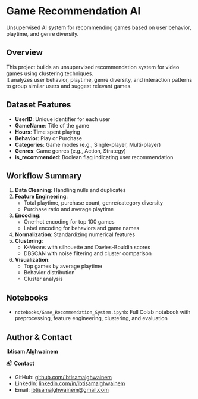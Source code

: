 # Game Recommendation AI
Unsupervised AI system for recommending games based on user behavior, playtime, and genre diversity.

## Overview
This project builds an unsupervised recommendation system for video games using clustering techniques.  
It analyzes user behavior, playtime, genre diversity, and interaction patterns to group similar users and suggest relevant games.

## Dataset Features
- **UserID**: Unique identifier for each user
- **GameName**: Title of the game
- **Hours**: Time spent playing
- **Behavior**: Play or Purchase
- **Categories**: Game modes (e.g., Single-player, Multi-player)
- **Genres**: Game genres (e.g., Action, Strategy)
- **is_recommended**: Boolean flag indicating user recommendation

## Workflow Summary
1. **Data Cleaning**: Handling nulls and duplicates
2. **Feature Engineering**:
   - Total playtime, purchase count, genre/category diversity
   - Purchase ratio and average playtime
3. **Encoding**:
   - One-hot encoding for top 100 games
   - Label encoding for behaviors and game names
4. **Normalization**: Standardizing numerical features
5. **Clustering**:
   - K-Means with silhouette and Davies-Bouldin scores
   - DBSCAN with noise filtering and cluster comparison
6. **Visualization**:
   - Top games by average playtime
   - Behavior distribution
   - Cluster analysis

## Notebooks
- `notebooks/Game_Recommendation_System.ipynb`: Full Colab notebook with preprocessing, feature engineering, clustering, and evaluation

## Author & Contact

**Ibtisam Alghwainem**  

📬 **Contact**  
- GitHub: [github.com/ibtisamalghwainem](https://github.com/ibtisamalghwainem)  
- LinkedIn: [linkedin.com/in/ibtisamalghwainem](https://linkedin.com/in/ibtisamalghwainem)  
- Email: ibtisamalghwainem@gmail.com

